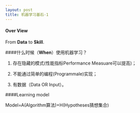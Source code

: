 ```yaml
---
layout: post
title: 机器学习基石-1
---
```


#### Over View

From **Data** to **Skill**.

####什么时候（**When**）使用机器学习？

1. 存在隐藏的模式(性能指标Performance Measuare可以提高)；

2. 不能通过简单的编程(Programmale)实现；

3. 有数据（Data OR Input）。

####Learning model

Model=A(Algorithm算法)+H(Hypotheses猜想集合)


